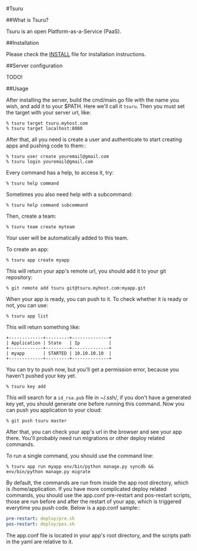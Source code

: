 #Tsuru

##What is Tsuru?

Tsuru is an open Platform-as-a-Service (PaaS).

##Installation

Please check the [INSTALL](INSTALL.md) file for installation instructions.

##Server configuration

TODO!

##Usage

After installing the server, build the cmd/main.go file with the name you wish, and add it to your $PATH. Here we'll call it `tsuru`.
Then you must set the target with your server url, like:

    % tsuru target tsuru.myhost.com
    % tsuru target localhost:8080

After that, all you need is create a user and authenticate to start creating apps and pushing code to them::

    % tsuru user create youremail@gmail.com
    % tsuru login youremail@gmail.com

Every command has a help, to access it, try:

    % tsuru help command

Sometimes you also need help with a subcommand:

    % tsuru help command subcommand

Then, create a team:

    % tsuru team create myteam

Your user will be automatically added to this team.

To create an app:

    % tsuru app create myapp

This will return your app's remote url, you should add it to your git repository:

    % git remote add tsuru git@tsuru.myhost.com:myapp.git

When your app is ready, you can push to it. To check whether it is ready or not, you can use:

    % tsuru app list

This will return something like:

    +-------------+---------+--------------+
    | Application | State   | Ip           |
    +-------------+---------+--------------+
    | myapp       | STARTED | 10.10.10.10  |
    +-------------+---------+--------------+

You can try to push now, but you'll get a permission error, because you haven't pushed your key yet.

    % tsuru key add

This will search for a `id_rsa.pub` file in ~/.ssh/, if you don't have a generated key yet, you should generate one before running this command.
Now you can push you application to your cloud:

    % git push tsuru master

After that, you can check your app's url in the browser and see your app there. You'll probably need run migrations or other deploy related commands.

To run a single command, you should use the command line:

    % tsuru app run myapp env/bin/python manage.py syncdb && env/bin/python manage.py migrate

By default, the commands are run from inside the app root directory, which is /home/application. If you have more complicated deploy related commands,
you should use the app.conf pre-restart and pos-restart scripts, those are run before and after the restart of your app, which is triggered everytime you push code.
Below is a app.conf sample::

```yaml
pre-restart: deploy/pre.sh
pos-restart: deploy/pos.sh
```

The app.conf file is located in your app's root directory, and the scripts path in the yaml are relative to it.
